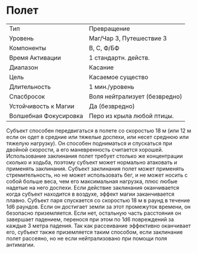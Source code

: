 # Полет

|                       |                               |
| --------------------- | ----------------------------- |
| Тип                   | Превращение                   |
| Уровень               | Маг/Чар 3, Путешествие 3      |
| Компоненты            | В, С, Ф/БФ                    |
| Время Активации       | 1 стандартн. действ.          |
| Диапазон              | Касание                       |
| Цель                  | Касаемое существо             |
| Длительность          | 1 мин./уровень                |
| Спасбросок            | Воля нейтрализует (безвредно) |
| Устойчивость к Магии  | Да (безвредно)                |
| Волшебная Фокусировка | Перо из крыла любой птицы.    |

 Субъект способен передвигаться в полете со скоростью 18 м (или 12 м если он одет в средние или тяжелые доспехи, или несет среднюю или тяжелую нагрузку). Он способен подниматься и спускаться при двойной скорости, а его маневренность считается хорошей. Использование заклинания полет требует столько же концентрации сколько и ходьба, поэтому субъект может нормально атаковать и применять заклинания. Субъект заклинания полет может применять стремительность, но не может использовать бег, и не может носить с собой больше веса, чем его максимальная нагрузка, плюс любые надетые на него доспехи. Если действие заклинания оканчивается когда субъект находится в воздухе, эффект магии заканчивается плавно. Субъект паря спускается со скоростью 18 м в раунд в течение 1d6 раундов. Если он достигает земли за этот промежуток времени, он безопасно приземляется. Если нет, остальную часть расстояния он завершает падением, перенося при этом по 1d6 повреждений за каждые 3 метра падения. Так как рассеивание эффективно оканчивает его, субъект также приземляется таким способом, если заклинание полет рассеяно, но не если нейтрализовано при помощи поля антимагии. 
